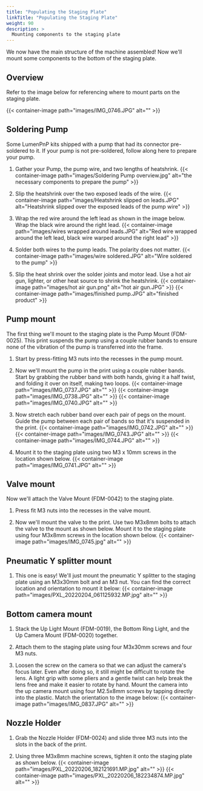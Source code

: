 ```yaml
---
title: "Populating the Staging Plate"
linkTitle: "Populating the Staging Plate"
weight: 90
description: >
  Mounting components to the staging plate 
---
```


We now have the main structure of the machine assembled! Now we'll mount some components to the bottom of the staging plate.

## Overview

Refer to the image below for referencing where to mount parts on the staging plate.

{{< container-image path="images/IMG_0746.JPG" alt="" >}}

## Soldering Pump

Some LumenPnP kits shipped with a pump that had its connector pre-soldered to it. If your pump is not pre-soldered, follow along here to prepare your pump.

1. Gather your Pump, the pump wire, and two lengths of heatshrink.
  {{< container-image path="images/Soldering Pump overview.jpg" alt="the necessary components to prepare the pump" >}}

2. Slip the heatshrink over the two exposed leads of the wire.
  {{< container-image path="images/Heatshrink slipped on leads.JPG" alt="Heatshrink slipped over the exposed leads of the pump wire" >}}

3. Wrap the red wire around the left lead as shown in the image below. Wrap the black wire around the right lead.
  {{< container-image path="images/wires wrapped around leads.JPG" alt="Red wire wrapped around the left lead, black wire warped around the right lead" >}}

4. Solder both wires to the pump leads. The polarity does not matter.
  {{< container-image path="images/wire soldered.JPG" alt="Wire soldered to the pump" >}}

5. Slip the heat shrink over the solder joints and motor lead. Use a hot air gun, lighter, or other heat source to shrink the heatshrink.
  {{< container-image path="images/hot air gun.png" alt="hot air gun.JPG" >}}
  {{< container-image path="images/finished pump.JPG" alt="finished product" >}}

## Pump mount

The first thing we'll mount to the staging plate is the Pump Mount (FDM-0025). This print suspends the pump using a couple rubber bands to ensure none of the vibration of the pump is transferred into the frame.

1. Start by press-fitting M3 nuts into the recesses in the pump mount.

2. Now we'll mount the pump in the print using a couple rubber bands. Start by grabbing the rubber band with both hands, giving it a half twist, and folding it over on itself, making two loops.
  {{< container-image path="images/IMG_0737.JPG" alt="" >}}
  {{< container-image path="images/IMG_0738.JPG" alt="" >}}
  {{< container-image path="images/IMG_0740.JPG" alt="" >}}

3. Now stretch each rubber band over each pair of pegs on the mount. Guide the pump between each pair of bands so that it's suspended in the print.
  {{< container-image path="images/IMG_0742.JPG" alt="" >}}
  {{< container-image path="images/IMG_0743.JPG" alt="" >}}
  {{< container-image path="images/IMG_0744.JPG" alt="" >}}

4. Mount it to the staging plate using two M3 x 10mm screws in the location shown below.
  {{< container-image path="images/IMG_0741.JPG" alt="" >}}

## Valve mount

Now we'll attach the Valve Mount (FDM-0042) to the staging plate.

1. Press fit M3 nuts into the recesses in the valve mount.

2. Now we'll mount the valve to the print. Use two M3x8mm bolts to attach the valve to the mount as shown below. Mount it to the staging plate using four M3x8mm screws in the location shown below.
  {{< container-image path="images/IMG_0745.jpg" alt="" >}}

## Pneumatic Y splitter mount

1. This one is easy! We'll just mount the pneumatic Y splitter to the staging plate using an M3x30mm bolt and an M3 nut. You can find the correct location and orientation to mount it below:
  {{< container-image path="images/PXL_20220204_061125932.MP.jpg" alt="" >}}

## Bottom camera mount

1. Stack the Up Light Mount (FDM-0019), the Bottom Ring Light, and the Up Camera Mount (FDM-0020) together.

2. Attach them to the staging plate using four M3x30mm screws and four M3 nuts.

3. Loosen the screw on the camera so that we can adjust the camera's focus later. Even after doing so, it still might be difficult to rotate the lens. A light grip with some pliers and a gentle twist can help break the lens free and make it easier to rotate by hand. Mount the camera into the up camera mount using four M2.5x8mm screws by tapping directly into the plastic. Match the orientation to the image below:
  {{< container-image path="images/IMG_0837.JPG" alt="" >}}

## Nozzle Holder

1. Grab the Nozzle Holder (FDM-0024) and slide three M3 nuts into the slots in the back of the print.

2. Using three M3x8mm machine screws, tighten it onto the staging plate as shown below.
  {{< container-image path="images/PXL_20220206_182121691.MP.jpg" alt="" >}}
  {{< container-image path="images/PXL_20220206_182234874.MP.jpg" alt="" >}}
